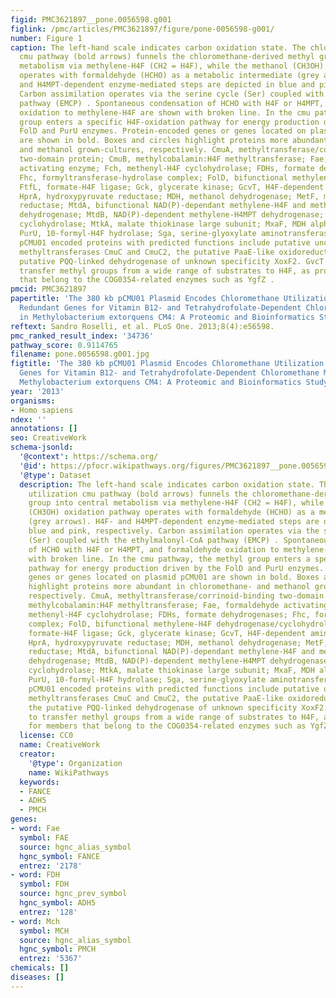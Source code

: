 ```yaml
---
figid: PMC3621897__pone.0056598.g001
figlink: /pmc/articles/PMC3621897/figure/pone-0056598-g001/
number: Figure 1
caption: The left-hand scale indicates carbon oxidation state. The chloromethane utilization
  cmu pathway (bold arrows) funnels the chloromethane-derived methyl group into central
  metabolism via methylene-H4F (CH2 = H4F), while the methanol (CH3OH) oxidation pathway
  operates with formaldehyde (HCHO) as a metabolic intermediate (grey arrows). H4F-
  and H4MPT-dependent enzyme-mediated steps are depicted in blue and pink, respectively.
  Carbon assimilation operates via the serine cycle (Ser) coupled with the ethylmalonyl-CoA
  pathway (EMCP) . Spontaneous condensation of HCHO with H4F or H4MPT, and formaldehyde
  oxidation to methylene-H4F are shown with broken line. In the cmu pathway, the methyl
  group enters a specific H4F-oxidation pathway for energy production driven by the
  FolD and PurU enzymes. Protein-encoded genes or genes located on plasmid pCMU01
  are shown in bold. Boxes and circles highlight proteins more abundant in chloromethane-
  and methanol grown-cultures, respectively. CmuA, methyltransferase/corrinoid-binding
  two-domain protein; CmuB, methylcobalamin:H4F methyltransferase; Fae, formaldehyde
  activating enzyme; Fch, methenyl-H4F cyclohydrolase; FDHs, formate dehydrogenases;
  Fhc, formyltransferase-hydrolase complex; FolD, bifunctional methylene-H4F dehydrogenase/cyclohydrolase;
  FtfL, formate-H4F ligase; Gck, glycerate kinase; GcvT, H4F-dependent aminomethyltransferase;
  HprA, hydroxypyruvate reductase; MDH, methanol dehydrogenase; MetF, methylene-H4F
  reductase; MtdA, bifunctional NAD(P)-dependant methylene-H4F and methylene-H4MPT
  dehydrogenase; MtdB, NAD(P)-dependent methylene-H4MPT dehydrogenase; Mch, methenyl-H4MPT
  cyclohydrolase; MtkA, malate thiokinase large subunit; MxaF, MDH alpha subunit,
  PurU, 10-formyl-H4F hydrolase; Sga, serine-glyoxylate aminotransferase . Plasmid
  pCMU01 encoded proteins with predicted functions include putative uncharacterized
  methyltransferases CmuC and CmuC2, the putative PaaE-like oxidoreductase, and the
  putative PQQ-linked dehydrogenase of unknown specificity XoxF2. GvcT may serve to
  transfer methyl groups from a wide range of substrates to H4F, as proposed for members
  that belong to the COG0354-related enzymes such as YgfZ .
pmcid: PMC3621897
papertitle: 'The 380 kb pCMU01 Plasmid Encodes Chloromethane Utilization Genes and
  Redundant Genes for Vitamin B12- and Tetrahydrofolate-Dependent Chloromethane Metabolism
  in Methylobacterium extorquens CM4: A Proteomic and Bioinformatics Study.'
reftext: Sandro Roselli, et al. PLoS One. 2013;8(4):e56598.
pmc_ranked_result_index: '34736'
pathway_score: 0.9114765
filename: pone.0056598.g001.jpg
figtitle: 'The 380 kb pCMU01 Plasmid Encodes Chloromethane Utilization Genes and Redundant
  Genes for Vitamin B12- and Tetrahydrofolate-Dependent Chloromethane Metabolism in
  Methylobacterium extorquens CM4: A Proteomic and Bioinformatics Study'
year: '2013'
organisms:
- Homo sapiens
ndex: ''
annotations: []
seo: CreativeWork
schema-jsonld:
  '@context': https://schema.org/
  '@id': https://pfocr.wikipathways.org/figures/PMC3621897__pone.0056598.g001.html
  '@type': Dataset
  description: The left-hand scale indicates carbon oxidation state. The chloromethane
    utilization cmu pathway (bold arrows) funnels the chloromethane-derived methyl
    group into central metabolism via methylene-H4F (CH2 = H4F), while the methanol
    (CH3OH) oxidation pathway operates with formaldehyde (HCHO) as a metabolic intermediate
    (grey arrows). H4F- and H4MPT-dependent enzyme-mediated steps are depicted in
    blue and pink, respectively. Carbon assimilation operates via the serine cycle
    (Ser) coupled with the ethylmalonyl-CoA pathway (EMCP) . Spontaneous condensation
    of HCHO with H4F or H4MPT, and formaldehyde oxidation to methylene-H4F are shown
    with broken line. In the cmu pathway, the methyl group enters a specific H4F-oxidation
    pathway for energy production driven by the FolD and PurU enzymes. Protein-encoded
    genes or genes located on plasmid pCMU01 are shown in bold. Boxes and circles
    highlight proteins more abundant in chloromethane- and methanol grown-cultures,
    respectively. CmuA, methyltransferase/corrinoid-binding two-domain protein; CmuB,
    methylcobalamin:H4F methyltransferase; Fae, formaldehyde activating enzyme; Fch,
    methenyl-H4F cyclohydrolase; FDHs, formate dehydrogenases; Fhc, formyltransferase-hydrolase
    complex; FolD, bifunctional methylene-H4F dehydrogenase/cyclohydrolase; FtfL,
    formate-H4F ligase; Gck, glycerate kinase; GcvT, H4F-dependent aminomethyltransferase;
    HprA, hydroxypyruvate reductase; MDH, methanol dehydrogenase; MetF, methylene-H4F
    reductase; MtdA, bifunctional NAD(P)-dependant methylene-H4F and methylene-H4MPT
    dehydrogenase; MtdB, NAD(P)-dependent methylene-H4MPT dehydrogenase; Mch, methenyl-H4MPT
    cyclohydrolase; MtkA, malate thiokinase large subunit; MxaF, MDH alpha subunit,
    PurU, 10-formyl-H4F hydrolase; Sga, serine-glyoxylate aminotransferase . Plasmid
    pCMU01 encoded proteins with predicted functions include putative uncharacterized
    methyltransferases CmuC and CmuC2, the putative PaaE-like oxidoreductase, and
    the putative PQQ-linked dehydrogenase of unknown specificity XoxF2. GvcT may serve
    to transfer methyl groups from a wide range of substrates to H4F, as proposed
    for members that belong to the COG0354-related enzymes such as YgfZ .
  license: CC0
  name: CreativeWork
  creator:
    '@type': Organization
    name: WikiPathways
  keywords:
  - FANCE
  - ADH5
  - PMCH
genes:
- word: Fae
  symbol: FAE
  source: hgnc_alias_symbol
  hgnc_symbol: FANCE
  entrez: '2178'
- word: FDH
  symbol: FDH
  source: hgnc_prev_symbol
  hgnc_symbol: ADH5
  entrez: '128'
- word: Mch
  symbol: MCH
  source: hgnc_alias_symbol
  hgnc_symbol: PMCH
  entrez: '5367'
chemicals: []
diseases: []
---
```

